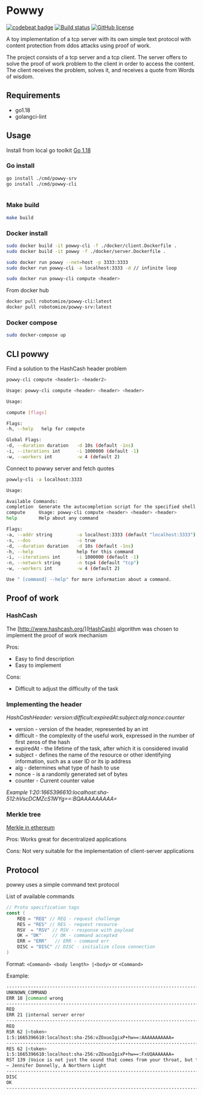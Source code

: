 # Powwy

[![codebeat badge](https://codebeat.co/badges/a4a12b24-98e6-4627-b01c-8b124561f2e1)](https://codebeat.co/projects/github-com-robotomize-powwy-main)
[![Build status](https://github.com/robotomize/powwy/actions/workflows/release.yml/badge.svg)](https://github.com/robotomize/powwy/actions)
[![GitHub license](https://img.shields.io/github/license/robotomize/powwy.svg)](https://github.com/robotomize/powwy/blob/master/LICENSE)

A toy implementation of a tcp server with its own simple text protocol with content protection from ddos attacks using
proof of work.

The project consists of a tcp server and a tcp client.
The server offers to solve the proof of work problem to the client in order to access the content.  
The client receives the problem, solves it, and receives a quote from Words of wisdom.

## Requirements

* go1.18
* golangci-lint

## Usage

Install from local go toolkit [Go 1.18](https://go.dev/dl/)

### Go install
```sh
go install ./cmd/powwy-srv
go install ./cmd/powwy-cli
    
```

### Make build

```sh
make build
```

### Docker install

```sh
sudo docker build -it powwy-cli -f ./docker/client.Dockerfile .
sudo docker build -it powwy -f ./docker/server.Dockerfile .

sudo docker run powwy --net=host -p 3333:3333
sudo docker run powwy-cli -a localhost:3333 -d // infinite loop

sudo docker run powwy-cli compute <header>
```

From docker hub
```sh
docker pull robotomize/powwy-cli:latest
docker pull robotomize/powwy-srv:latest
```

### Docker compose

```sh
sudo docker-compose up
```

## CLI powwy

Find a solution to the HashCash header problem

```sh
powwy-cli compute <header1> <header2> 
```

```sh
Usage: powwy-cli compute <header> <header> <header>

Usage:

compute [flags]

Flags:
-h, --help   help for compute

Global Flags:
-d, --duration duration   -d 10s (default -1ns)
-i, --iterations int      -i 1000000 (default -1)
-w, --workers int         -w 4 (default 2)
```

Connect to powwy server and fetch quotes

```sh
powwly-cli -a localhost:3333
```

```sh
Usage:

Available Commands:
completion  Generate the autocompletion script for the specified shell
compute     Usage: powwy-cli compute <header> <header> <header>
help        Help about any command

Flags:
-a, --addr string         -a localhost:3333 (default "localhost:3333")
-s, --dos                 -s true
-d, --duration duration   -d 10s (default -1ns)
-h, --help                help for this command
-i, --iterations int      -i 1000000 (default -1)
-n, --network string      -n tcp4 (default "tcp")
-w, --workers int         -w 4 (default 2)

Use " [command] --help" for more information about a command.
```

## Proof of work

### HashCash

The [http://www.hashcash.org/](HashCash) algorithm was chosen to implement the proof of work mechanism

Pros:
* Easy to find description
* Easy to implement

Cons:
* Difficult to adjust the difficulty of the task

### Implementing the header

*HashCashHeader: version:difficult:expiredAt:subject:alg:nonce:counter*

* version - version of the header, represented by an int
* difficult - the complexity of the useful work, expressed in the number of first zeros of the hash
* expiredAt - the lifetime of the task, after which it is considered invalid
* subject - defines the name of the resource or other identifying information, such as a user ID or its ip address
* alg - determines what type of hash to use
* nonce - is a randomly generated set of bytes
* counter - Current counter value

*Example 1:20:1665396610:localhost:sha-512:hVscDCMZcS1WYg==:BQAAAAAAAAA=*

### Merkle tree

[Merkle in ethereum](https://blog.ethereum.org/2015/11/15/merkling-in-ethereum/)

Pros:
  Works great for decentralized applications

Cons:
  Not very suitable for the implementation of client-server applications

## Protocol

powwy uses a simple command text protocol

List of available commands

```go
// Proto specification tags
const (
    REQ = "REQ" // REQ - request challenge
    RES = "RES" // RES - request resource
    RSV  = "RSV" // RSV - response with payload
    OK = "OK"    // OK - command accepted
    ERR = "ERR"   // ERR - command err
    DISC = "DISC" // DISC - initialize close connection
)

```

Format:
`<Command> <body length> |<body>`
or
`<Command>`

Example:

```sh
---------------------------------------------------------------------------------------------------------------
UNKNOWN_COMMAND
ERR 18 |command wrong
---------------------------------------------------------------------------------------------------------------
REQ
ERR 21 |internal server error
---------------------------------------------------------------------------------------------------------------
REQ
RSR 62 |<token>
1:5:1665396610:localhost:sha-256:vZOxuoIgixP+hw==:AAAAAAAAAAA=
---------------------------------------------------------------------------------------------------------------
RES 62 |<token>
1:5:1665396610:localhost:sha-256:vZOxuoIgixP+hw==:FxUQAAAAAAA=
RST 139 |Voice is not just the sound that comes from your throat, but the feelings that come from your words.
― Jennifer Donnelly, A Northern Light
---------------------------------------------------------------------------------------------------------------
DISC
OK
---------------------------------------------------------------------------------------------------------------
```





